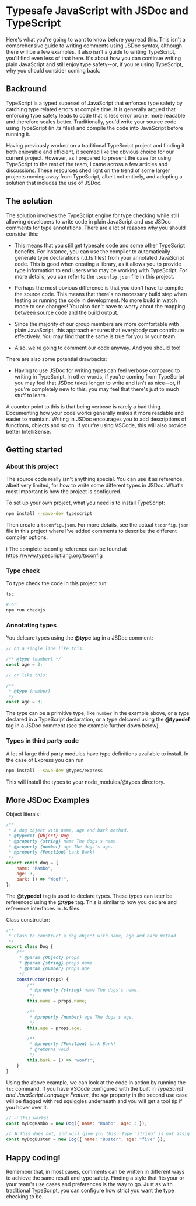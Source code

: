# Typesafe JavaScript with JSDoc and TypeScript

Here's what you're going to want to know before you read this. This isn't a comprehensive guide to writing comments using JSDoc syntax, although there will be a few examples. It also isn't a guide to writing TypeScript, you'll find even less of that here. It's about how you can continue writing plain JavaScript and still enjoy type safety--or, if you're using TypeScript, why you should consider coming back.

## Backround

TypeScript is a typed superset of JavaScript that enforces type safety by catching type related errors at compile time. It is generally argued that enforcing type safety leads to code that is less error prone, more readable and therefore scales better. Traditionally, you'd write your source code using TypeScript (in .ts files) and compile the code into JavaScript before running it.

Having previously worked on a traditional TypeScript project and finding it both enjoyable and efficient, it seemed like the obvious choice for our current project. However, as I prepared to present the case for using TypeScript to the rest of the team, I came across a few articles and discussions. These resources shed light on the trend of some larger projects moving away from TypeScript, albeit not entirely, and adopting a solution that includes the use of JSDoc.

## The solution

The solution involves the TypeScript engine for type checking while still allowing developers to write code in plain JavaScript and use JSDoc comments for type annotations. There are a lot of reasons why you should consider this:

-   This means that you still get typesafe code and some other TypeScript benefits. For instance, you can use the compiler to automatically generate type declarations (.d.ts files) from your annotated JavaScript code. This is good when creating a library, as it allows you to provide type information to end users who may be working with TypeScript. For more details, you can refer to the `tsconfig.json` file in this project.

-   Perhaps the most obvious difference is that you don't have to compile the source code. This means that there's no necessary build step when testing or running the code in development. No more build in watch mode to see changes! You also don't have to worry about the mapping between source code and the build output.

-   Since the majority of our group members are more comfortable with plain JavaScript, this approach ensures that everybody can contribute effectively. You may find that the same is true for you or your team.

-   Also, we're going to comment our code anyway. And you should too!

There are also some potential drawbacks:

-   Having to use JSDoc for writing types can feel verbose compared to writing in TypeScript. In other words, if you're coming from TypeScript you may feel that JSDoc takes longer to write and isn't as nice--or, if you're completely new to this, you may feel that there's just to much stuff to learn.

A counter point to this is that being verbose is rarely a bad thing. Documenting how your code works generally makes it more readable and easier to maintain. Writing in JSDoc encourages you to add descriptions of functions, objects and so on. If your're using VSCode, this will also provide better IntelliSense.

## Getting started

### About this project

The source code really isn't anything special. You can use it as reference, albeit very limited, for how to write some different types in JSDoc. What's most important is
how the project is configured.

To set up your own project, what you need is to install TypeScript:

```bash
npm install --save-dev typescript
```

Then create a `tsconfig.json`. For more details, see the actual `tsconfig.json` file in this project where I've added comments to describe the different compiler options.

:information_source: The complete tsconfig reference can be found at https://www.typescriptlang.org/tsconfig

### Type check

To type check the code in this project run:

```bash
tsc

# or
npm run checkjs
```

### Annotating types

You delcare types using the **@type** tag in a JSDoc comment:

```js
// on a single line like this:

/** @type {number} */
const age = 3;

// or like this:

/**
 * @type {number}
 */
const age = 3;
```

The type can be a primitive type, like `number` in the example above, or a type declared in a TypeScript declaration, or a type delcared using the **@typedef** tag in a JSDoc comment (see the example further down below).

### Types in third party code

A lot of large third party modules have type definitions available to install. In the case of Express you can run

```bash
npm install --save-dev @types/express
```

This will install the types to your node_modules/@types directory.

## More JSDoc Examples

Object literals:

```js
/**
 * A dog object with name, age and bark method.
 * @typedef {Object} Dog
 * @property {string} name The dogs's name.
 * @property {number} age The dogs's age.
 * @property {Function} bark Bark!
 */
export const dog = {
    name: "Rambo",
    age: 3,
    bark: () => "Woof!",
};
```

The **@typedef** tag is used to declare types. These types can later be referenced using the **@type** tag. This is similar to how you declare and reference interfaces in .ts files.

Class constructor:

```js
/**
 * Class to construct a dog object with name, age and bark method.
 */
export class Dog {
    /**
     * @param {Object} props
     * @param {string} props.name
     * @param {number} props.age
     */
    constructor(props) {
        /**
         * @property {string} name The dogs's name.
         */
        this.name = props.name;

        /**
         * @property {number} age The dogs's age.
         */
        this.age = props.age;

        /**
         * @property {Function} bark Bark!
         * @returns void
         */
        this.bark = () => "woof!";
    }
}
```

Using the above example, we can look at the code in action by running the `tsc` command. If you have VSCode configured with the built in _TypeScript and JavaScript Lanquage Feature_, the `age` property in the second use case will be flagged with red squiggles underneath and you will get a tool tip if you hover over it.

```js
// ✅ This works!
const myDogRambo = new Dog({ name: "Rambo", age: 3 });

// ❌ This does not, and will give you this: Type 'string' is not assignable to type 'number'
const myDogBuster = new Dog({ name: "Buster", age: "five" });
```

## Happy coding!

Remember that, in most cases, comments can be written in different ways to achieve the same result and type safety. Finding a style that fits your or your team's use cases and preferences is the way to go. Just as with traditional TypeScript, you can configure how strict you want the type checking to be.
